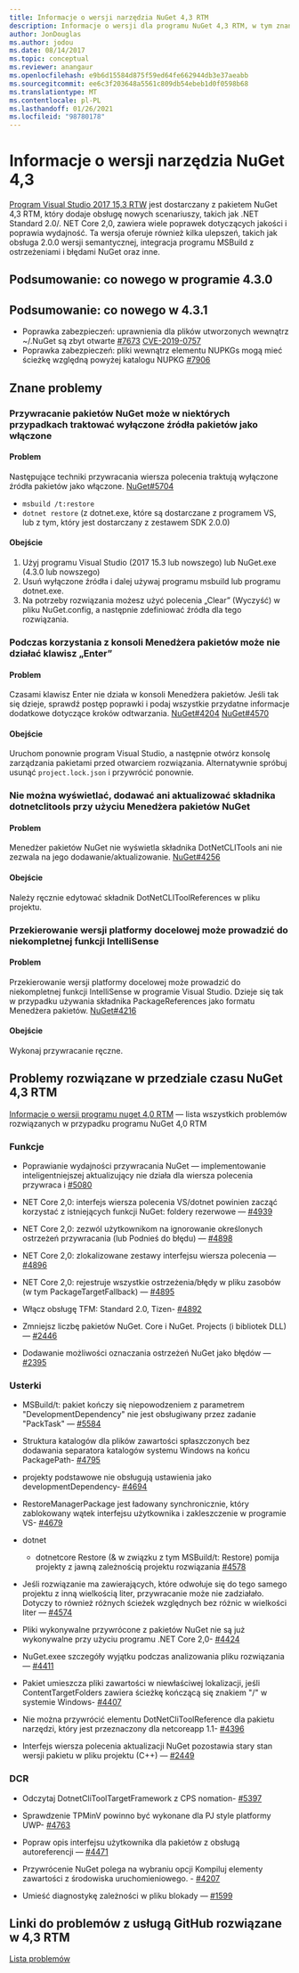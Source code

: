 ```yaml
---
title: Informacje o wersji narzędzia NuGet 4,3 RTM
description: Informacje o wersji dla programu NuGet 4,3 RTM, w tym znane problemy, poprawki błędów, dodane funkcje i DCR.
author: JonDouglas
ms.author: jodou
ms.date: 08/14/2017
ms.topic: conceptual
ms.reviewer: anangaur
ms.openlocfilehash: e9b6d15584d875f59ed64fe662944db3e37aeabb
ms.sourcegitcommit: ee6c3f203648a5561c809db54ebeb1d0f0598b68
ms.translationtype: MT
ms.contentlocale: pl-PL
ms.lasthandoff: 01/26/2021
ms.locfileid: "98780178"
---
```

# <a name="nuget-43-release-notes"></a>Informacje o wersji narzędzia NuGet 4,3

[Program Visual Studio 2017 15,3 RTW](https://www.visualstudio.com/news/releasenotes/vs2017-relnotes) jest dostarczany z pakietem NuGet 4,3 RTM, który dodaje obsługę nowych scenariuszy, takich jak .NET Standard 2.0/. NET Core 2,0, zawiera wiele poprawek dotyczących jakości i poprawia wydajność. Ta wersja oferuje również kilka ulepszeń, takich jak obsługa 2.0.0 wersji semantycznej, integracja programu MSBuild z ostrzeżeniami i błędami NuGet oraz inne.

## <a name="summary-whats-new-in-430"></a>Podsumowanie: co nowego w programie 4.3.0

## <a name="summary-whats-new-in-431"></a>Podsumowanie: co nowego w 4.3.1

* Poprawka zabezpieczeń: uprawnienia dla plików utworzonych wewnątrz ~/.NuGet są zbyt otwarte [#7673](https://github.com/NuGet/Home/issues/7673) [CVE-2019-0757](https://portal.msrc.microsoft.com/en-us/security-guidance/advisory/CVE-2019-0757)
* Poprawka zabezpieczeń: pliki wewnątrz elementu NUPKGs mogą mieć ścieżkę względną powyżej katalogu NUPKG [#7906](https://github.com/NuGet/Home/issues/7906)

## <a name="known-issues"></a>Znane problemy

### <a name="nuget-restore-may-treat-disabled-package-sources-as-enabled-in-some-cases"></a>Przywracanie pakietów NuGet może w niektórych przypadkach traktować wyłączone źródła pakietów jako włączone

#### <a name="issue"></a>Problem

Następujące techniki przywracania wiersza polecenia traktują wyłączone źródła pakietów jako włączone. [NuGet#5704](https://github.com/NuGet/Home/issues/5704)
- `msbuild /t:restore`
- `dotnet restore` (z dotnet.exe, które są dostarczane z programem VS, lub z tym, który jest dostarczany z zestawem SDK 2.0.0)

#### <a name="workaround"></a>Obejście

1. Użyj programu Visual Studio (2017 15.3 lub nowszego) lub NuGet.exe (4.3.0 lub nowszego)
1. Usuń wyłączone źródła i dalej używaj programu msbuild lub programu dotnet.exe.
1. Na potrzeby rozwiązania możesz użyć polecenia „Clear” (Wyczyść) w pliku NuGet.config, a następnie zdefiniować źródła dla tego rozwiązania.

### <a name="while-using-package-manager-console-enter-key-may-not-work"></a>Podczas korzystania z konsoli Menedżera pakietów może nie działać klawisz „Enter”

#### <a name="issue"></a>Problem

Czasami klawisz Enter nie działa w konsoli Menedżera pakietów. Jeśli tak się dzieje, sprawdź postęp poprawki i podaj wszystkie przydatne informacje dodatkowe dotyczące kroków odtwarzania. [NuGet#4204](https://github.com/NuGet/Home/issues/4204) [NuGet#4570](https://github.com/NuGet/Home/issues/4570)

#### <a name="workaround"></a>Obejście

Uruchom ponownie program Visual Studio, a następnie otwórz konsolę zarządzania pakietami przed otwarciem rozwiązania. Alternatywnie spróbuj usunąć `project.lock.json` i przywrócić ponownie.

### <a name="you-are-unable-to-view-add-or-update-dotnetclitools-using-nuget-package-manager"></a>Nie można wyświetlać, dodawać ani aktualizować składnika dotnetclitools przy użyciu Menedżera pakietów NuGet

#### <a name="issue"></a>Problem

Menedżer pakietów NuGet nie wyświetla składnika DotNetCLITools ani nie zezwala na jego dodawanie/aktualizowanie. [NuGet#4256](https://github.com/NuGet/Home/issues/4256)

#### <a name="workaround"></a>Obejście

Należy ręcznie edytować składnik DotNetCLIToolReferences w pliku projektu.

### <a name="retargeting-target-framework-version-may-lead-to-incomplete-intellisense"></a>Przekierowanie wersji platformy docelowej może prowadzić do niekompletnej funkcji IntelliSense

#### <a name="issue"></a>Problem

Przekierowanie wersji platformy docelowej może prowadzić do niekompletnej funkcji IntelliSense w programie Visual Studio. Dzieje się tak w przypadku używania składnika PackageReferences jako formatu Menedżera pakietów. [NuGet#4216](https://github.com/NuGet/Home/issues/4216)

#### <a name="workaround"></a>Obejście

Wykonaj przywracanie ręczne.

## <a name="issues-fixed-in-nuget-43-rtm-timeframe"></a>Problemy rozwiązane w przedziale czasu NuGet 4,3 RTM

[Informacje o wersji programu nuget 4,0 RTM](../release-notes/nuget-4.0-RTM.md) — lista wszystkich problemów rozwiązanych w przypadku programu NuGet 4,0 RTM

### <a name="features"></a>Funkcje

- Poprawianie wydajności przywracania NuGet — implementowanie inteligentniejszej aktualizujący nie działa dla wiersza polecenia przywraca i [#5080](https://github.com/NuGet/Home/issues/5080)

- NET Core 2,0: interfejs wiersza polecenia VS/dotnet powinien zacząć korzystać z istniejących funkcji NuGet: foldery rezerwowe — [#4939](https://github.com/NuGet/Home/issues/4939)

- NET Core 2,0: zezwól użytkownikom na ignorowanie określonych ostrzeżeń przywracania (lub Podnieś do błędu) — [#4898](https://github.com/NuGet/Home/issues/4898)

- NET Core 2,0: zlokalizowane zestawy interfejsu wiersza polecenia — [#4896](https://github.com/NuGet/Home/issues/4896)

- NET Core 2,0: rejestruje wszystkie ostrzeżenia/błędy w pliku zasobów (w tym PackageTargetFallback) — [#4895](https://github.com/NuGet/Home/issues/4895)

- Włącz obsługę TFM: Standard 2.0, Tizen- [#4892](https://github.com/NuGet/Home/issues/4892)

- Zmniejsz liczbę pakietów NuGet. Core i NuGet. Projects (i bibliotek DLL) — [#2446](https://github.com/NuGet/Home/issues/2446)

- Dodawanie możliwości oznaczania ostrzeżeń NuGet jako błędów — [#2395](https://github.com/NuGet/Home/issues/2395)

### <a name="bugs"></a>Usterki

- MSBuild/t: pakiet kończy się niepowodzeniem z parametrem "DevelopmentDependency" nie jest obsługiwany przez zadanie "PackTask" — [#5584](https://github.com/NuGet/Home/issues/5584)

- Struktura katalogów dla plików zawartości spłaszczonych bez dodawania separatora katalogów systemu Windows na końcu PackagePath- [#4795](https://github.com/NuGet/Home/issues/4795)

- projekty podstawowe nie obsługują ustawienia jako developmentDependency- [#4694](https://github.com/NuGet/Home/issues/4694)

- RestoreManagerPackage jest ładowany synchronicznie, który zablokowany wątek interfejsu użytkownika i zakleszczenie w programie VS- [#4679](https://github.com/NuGet/Home/issues/4679)

- dotnet
  - dotnetcore Restore (& w związku z tym MSBuild/t: Restore) pomija projekty z jawną zależnością projektu rozwiązania [#4578](https://github.com/NuGet/Home/issues/4578)

- Jeśli rozwiązanie ma zawierających, które odwołuje się do tego samego projektu z inną wielkością liter, przywracanie może nie zadziałało. Dotyczy to również różnych ścieżek względnych bez różnic w wielkości liter — [#4574](https://github.com/NuGet/Home/issues/4574)

- Pliki wykonywalne przywrócone z pakietów NuGet nie są już wykonywalne przy użyciu programu .NET Core 2,0- [#4424](https://github.com/NuGet/Home/issues/4424)

- NuGet.exee szczegóły wyjątku podczas analizowania pliku rozwiązania — [#4411](https://github.com/NuGet/Home/issues/4411)

- Pakiet umieszcza pliki zawartości w niewłaściwej lokalizacji, jeśli ContentTargetFolders zawiera ścieżkę kończącą się znakiem "/" w systemie Windows- [#4407](https://github.com/NuGet/Home/issues/4407)

- Nie można przywrócić elementu DotNetCliToolReference dla pakietu narzędzi, który jest przeznaczony dla netcoreapp 1.1- [#4396](https://github.com/NuGet/Home/issues/4396)

- Interfejs wiersza polecenia aktualizacji NuGet pozostawia stary stan wersji pakietu w pliku projektu (C++) — [#2449](https://github.com/NuGet/Home/issues/2449)

### <a name="dcrs"></a>DCR

- Odczytaj DotnetCliToolTargetFramework z CPS nomation- [#5397](https://github.com/NuGet/Home/issues/5397)

- Sprawdzenie TPMinV powinno być wykonane dla PJ style platformy UWP- [#4763](https://github.com/NuGet/Home/issues/4763)

- Popraw opis interfejsu użytkownika dla pakietów z obsługą autoreferencji — [#4471](https://github.com/NuGet/Home/issues/4471)

- Przywrócenie NuGet polega na wybraniu opcji Kompiluj elementy zawartości z środowiska uruchomieniowego. - [#4207](https://github.com/NuGet/Home/issues/4207)

- Umieść diagnostykę zależności w pliku blokady — [#1599](https://github.com/NuGet/Home/issues/1599)

## <a name="links-to-github-issues-fixed-in-43-rtm"></a>Linki do problemów z usługą GitHub rozwiązane w 4,3 RTM

[Lista problemów](https://github.com/NuGet/Home/issues?q=is%3Aissue+is%3Aclosed+milestone%3A%224.3")

